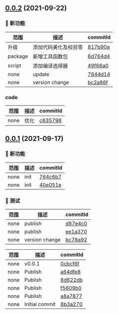 ## [0.0.2](https://github.com/palxiao/front-end-arsenal/compare/v0.0.1...v0.0.2) (2021-09-22)

### 🌟 新功能
范围|描述|commitId
--|--|--
 升级 | 添加代码美化及校验等 | [817b90a](https://github.com/palxiao/front-end-arsenal/commit/817b90a)
 package | 新增工具函数包 | [6d764d4](https://github.com/palxiao/front-end-arsenal/commit/6d764d4)
 script | 添加编译选择器 | [49f66a0](https://github.com/palxiao/front-end-arsenal/commit/49f66a0)
 none | update | [7844d14](https://github.com/palxiao/front-end-arsenal/commit/7844d14)
 none | version change | [bc2a86f](https://github.com/palxiao/front-end-arsenal/commit/bc2a86f)


### code
范围|描述|commitId
--|--|--
 none | 优化 | [c635798](https://github.com/palxiao/front-end-arsenal/commit/c635798)

## [0.0.1](https://github.com/palxiao/front-end-arsenal/compare/8b3a270...v0.0.1) (2021-09-17)

### 🌟 新功能
范围|描述|commitId
--|--|--
 none | init | [764c6b7](https://github.com/palxiao/front-end-arsenal/commit/764c6b7)
 none | init | [40e051e](https://github.com/palxiao/front-end-arsenal/commit/40e051e)


### 🔧 测试
范围|描述|commitId
--|--|--
 none | publish | [d87e4c0](https://github.com/palxiao/front-end-arsenal/commit/d87e4c0)
 none | publish | [ee1a370](https://github.com/palxiao/front-end-arsenal/commit/ee1a370)
 none | version change | [bc78a92](https://github.com/palxiao/front-end-arsenal/commit/bc78a92)


范围|描述|commitId
--|--|--
 none | v0.0.1 | [0cbcf6f](https://github.com/palxiao/front-end-arsenal/commit/0cbcf6f)
 none | Publish | [a64dfe8](https://github.com/palxiao/front-end-arsenal/commit/a64dfe8)
 none | Publish | [8d622db](https://github.com/palxiao/front-end-arsenal/commit/8d622db)
 none | Publish | [f5609b0](https://github.com/palxiao/front-end-arsenal/commit/f5609b0)
 none | Publish | [a8a7877](https://github.com/palxiao/front-end-arsenal/commit/a8a7877)
 none | Initial commit | [8b3a270](https://github.com/palxiao/front-end-arsenal/commit/8b3a270)

